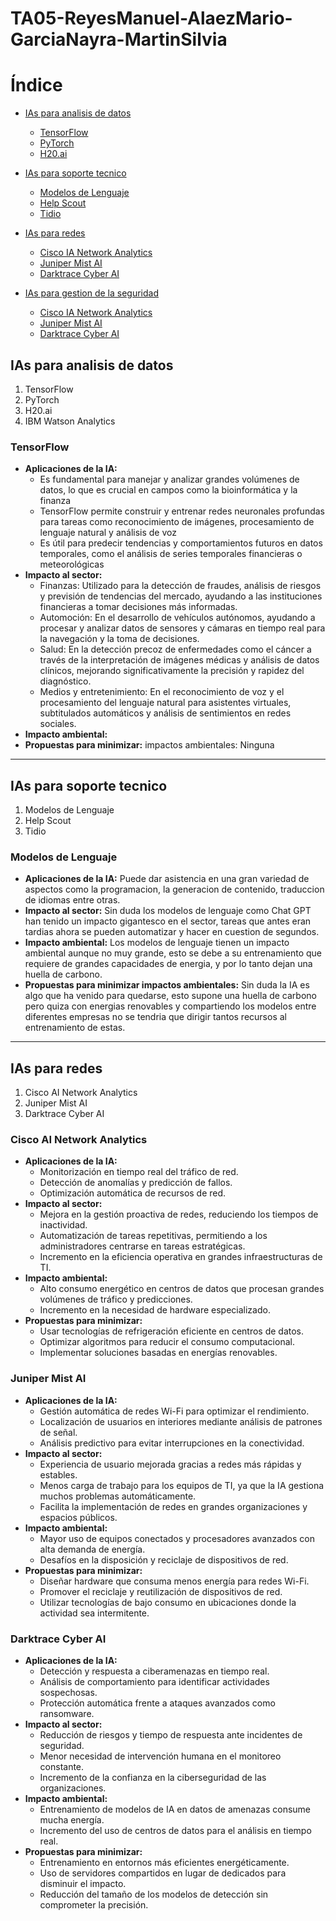 # TA05-ReyesManuel-AlaezMario-GarciaNayra-MartinSilvia
# Índice
- [IAs para analisis de datos](#ias-para-analisis-de-datos)
  - [TensorFlow](#tensorflow)
  - [PyTorch](#pytorch)
  - [H20.ai](#h20-ai)
    
- [IAs para soporte tecnico](#ias-para-soporte-tecnico)
  - [Modelos de Lenguaje](#modelos-de-lenguaje)
  - [Help Scout](#help-scout)
  - [Tidio](#tidio)
    
- [IAs para redes](#ias-para-redes)
  - [Cisco IA Network Analytics](#cisco-ai-network-analytics)
  - [Juniper Mist AI](#juniper-mist-ai)
  - [Darktrace Cyber AI](#darktrace-cyber-ai)
    
- [IAs para gestion de la seguridad](#ias-para-gestion-de-la-seguridad)
  - [Cisco IA Network Analytics](#cisco-ai-network-analytics)
  - [Juniper Mist AI](#juniper-mist-ai)
  - [Darktrace Cyber AI](#darktrace-cyber-ai)

## IAs para analisis de datos
1. TensorFlow
2. PyTorch
3. H20.ai
4. IBM Watson Analytics
### TensorFlow
- **Aplicaciones de la IA:**
  - Es fundamental para manejar y analizar grandes volúmenes de datos, lo que es crucial en campos como la bioinformática y la finanza
  - TensorFlow permite construir y entrenar redes neuronales profundas para tareas como reconocimiento de imágenes, procesamiento de lenguaje natural y análisis de voz
  - Es útil para predecir tendencias y comportamientos futuros en datos temporales, como el análisis de series temporales financieras o meteorológicas
- **Impacto al sector:**
  - Finanzas: Utilizado para la detección de fraudes, análisis de riesgos y previsión de tendencias del mercado, ayudando a las instituciones financieras a tomar decisiones más informadas.
  - Automoción: En el desarrollo de vehículos autónomos, ayudando a procesar y analizar datos de sensores y cámaras en tiempo real para la navegación y la toma de decisiones.
  - Salud: En la detección precoz de enfermedades como el cáncer a través de la interpretación de imágenes médicas y análisis de datos clínicos, mejorando significativamente la precisión y rapidez del diagnóstico.
  - Medios y entretenimiento: En el reconocimiento de voz y el procesamiento del lenguaje natural para asistentes virtuales, subtitulados automáticos y análisis de sentimientos en redes sociales.
- **Impacto ambiental:**
- **Propuestas para minimizar:** impactos ambientales: Ninguna

---

## IAs para soporte tecnico
1. Modelos de Lenguaje
2. Help Scout
3. Tidio

### Modelos de Lenguaje
- **Aplicaciones de la IA:** Puede dar asistencia en una gran variedad de aspectos como la programacion, la generacion de contenido, traduccion de idiomas entre otras.
- **Impacto al sector:** Sin duda los modelos de lenguaje como Chat GPT han tenido un impacto gigantesco en el sector, tareas que antes eran tardias ahora se pueden automatizar y hacer en cuestion de segundos.
- **Impacto ambiental:** Los modelos de lenguaje tienen un impacto ambiental aunque no muy grande, esto se debe a su entrenamiento que requiere de grandes capacidades de energia, y por lo tanto dejan una huella de carbono. 
- **Propuestas para minimizar impactos ambientales:**  Sin duda la IA es algo que ha venido para quedarse, esto supone una huella de carbono pero quiza con energias renovables y compartiendo los modelos entre diferentes empresas no se tendria que dirigir tantos recursos al entrenamiento de estas.

---

## IAs para redes
  1. Cisco AI Network Analytics
  2. Juniper Mist AI
  3. Darktrace Cyber AI
   
### **Cisco AI Network Analytics**
- **Aplicaciones de la IA:**
  - Monitorización en tiempo real del tráfico de red.
  - Detección de anomalías y predicción de fallos.
  - Optimización automática de recursos de red.
- **Impacto al sector:**
  - Mejora en la gestión proactiva de redes, reduciendo los tiempos de inactividad.
  - Automatización de tareas repetitivas, permitiendo a los administradores centrarse en tareas estratégicas.
  - Incremento en la eficiencia operativa en grandes infraestructuras de TI.
- **Impacto ambiental:**
  - Alto consumo energético en centros de datos que procesan grandes volúmenes de tráfico y predicciones.
  - Incremento en la necesidad de hardware especializado.
- **Propuestas para minimizar:**
  - Usar tecnologías de refrigeración eficiente en centros de datos.
  - Optimizar algoritmos para reducir el consumo computacional.
  - Implementar soluciones basadas en energías renovables.


### **Juniper Mist AI**
- **Aplicaciones de la IA:**
  - Gestión automática de redes Wi-Fi para optimizar el rendimiento.
  - Localización de usuarios en interiores mediante análisis de patrones de señal.
  - Análisis predictivo para evitar interrupciones en la conectividad.
- **Impacto al sector:**
  - Experiencia de usuario mejorada gracias a redes más rápidas y estables.
  - Menos carga de trabajo para los equipos de TI, ya que la IA gestiona muchos problemas automáticamente.
  - Facilita la implementación de redes en grandes organizaciones y espacios públicos.
- **Impacto ambiental:**
  - Mayor uso de equipos conectados y procesadores avanzados con alta demanda de energía.
  - Desafíos en la disposición y reciclaje de dispositivos de red.
- **Propuestas para minimizar:**
  - Diseñar hardware que consuma menos energía para redes Wi-Fi.
  - Promover el reciclaje y reutilización de dispositivos de red.
  - Utilizar tecnologías de bajo consumo en ubicaciones donde la actividad sea intermitente.


### **Darktrace Cyber AI**
- **Aplicaciones de la IA:**
  - Detección y respuesta a ciberamenazas en tiempo real.
  - Análisis de comportamiento para identificar actividades sospechosas.
  - Protección automática frente a ataques avanzados como ransomware.
- **Impacto al sector:**
  - Reducción de riesgos y tiempo de respuesta ante incidentes de seguridad.
  - Menor necesidad de intervención humana en el monitoreo constante.
  - Incremento de la confianza en la ciberseguridad de las organizaciones.
- **Impacto ambiental:**
  - Entrenamiento de modelos de IA en datos de amenazas consume mucha energía.
  - Incremento del uso de centros de datos para el análisis en tiempo real.
- **Propuestas para minimizar:**
  - Entrenamiento en entornos más eficientes energéticamente.
  - Uso de servidores compartidos en lugar de dedicados para disminuir el impacto.
  - Reducción del tamaño de los modelos de detección sin comprometer la precisión.
